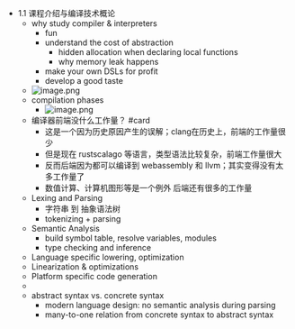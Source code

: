 - 1.1 课程介绍与编译技术概论  
	- why study compiler & interpreters  
		- fun  
		- understand the cost of abstraction  
			- hidden allocation when declaring local functions  
			- why memory leak happens  
		- make your own DSLs for profit  
		- develop a good taste  
	- ![image.png](../assets/image_1673950006705_0.png)  
	- compilation phases  
		- ![image.png](../assets/image_1673950204921_0.png)  
	- 编译器前端没什么工作量？ #card  
		- 这是一个因为历史原因产生的误解；clang在历史上，前端的工作量很少  
		- 但是现在 rustscalago 等语言，类型语法比较复杂，前端工作量很大  
		- 反而后端因为都可以编译到 webassembly 和 llvm；其实变得没有太多工作量了  
		- 数值计算、计算机图形等是一个例外 后端还有很多的工作量  
	- Lexing and Parsing  
		- 字符串 到 抽象语法树  
		- tokenizing + parsing  
	- Semantic Analysis  
		- build symbol table, resolve variables, modules  
		- type checking and inference  
	- Language specific lowering, optimization  
	- Linearization & optimizations  
	- Platform specific code generation  
	-  
	- abstract syntax vs. concrete syntax  
		- modern language design: no semantic analysis during parsing  
		- many-to-one relation from concrete syntax to abstract syntax  